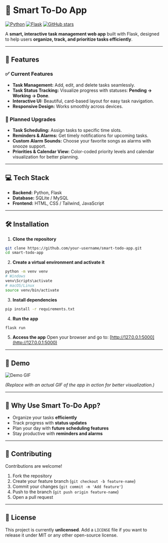 # 📝 Smart To-Do App

[![Python](https://img.shields.io/badge/Python-3.11-blue)](https://www.python.org/)
[![Flask](https://img.shields.io/badge/Flask-2.x-green)](https://flask.palletsprojects.com/)
[![GitHub stars](https://img.shields.io/github/stars/your-username/smart-todo-app?style=social)](https://github.com/your-username/smart-todo-app)

A **smart, interactive task management web app** built with Flask, designed to help users **organize, track, and prioritize tasks efficiently**.

---

## 🚀 Features

### ✅ Current Features

* **Task Management:** Add, edit, and delete tasks seamlessly.
* **Task Status Tracking:** Visualize progress with statuses: **Pending → Working → Done**.
* **Interactive UI:** Beautiful, card-based layout for easy task navigation.
* **Responsive Design:** Works smoothly across devices.

### 🌟 Planned Upgrades

* **Task Scheduling:** Assign tasks to specific time slots.
* **Reminders & Alarms:** Get timely notifications for upcoming tasks.
* **Custom Alarm Sounds:** Choose your favorite songs as alarms with snooze support.
* **Priorities & Calendar View:** Color-coded priority levels and calendar visualization for better planning.

---

## 💻 Tech Stack

* **Backend:** Python, Flask
* **Database:** SQLite / MySQL
* **Frontend:** HTML, CSS / Tailwind, JavaScript

---

## 🛠️ Installation

1. **Clone the repository**

```bash
git clone https://github.com/your-username/smart-todo-app.git
cd smart-todo-app
```

2. **Create a virtual environment and activate it**

```bash
python -m venv venv
# Windows
venv\Scripts\activate
# macOS/Linux
source venv/bin/activate
```

3. **Install dependencies**

```bash
pip install -r requirements.txt
```

4. **Run the app**

```bash
flask run
```

5. **Access the app**
   Open your browser and go to: [http://127.0.0.1:5000](http://127.0.0.1:5000)

---

## 📸 Demo

![Demo GIF](https://user-images.githubusercontent.com/your-username/demo-gif-placeholder.gif)

*(Replace with an actual GIF of the app in action for better visualization.)*

---

## 🎯 Why Use Smart To-Do App?

* Organize your tasks **efficiently**
* Track progress with **status updates**
* Plan your day with **future scheduling features**
* Stay productive with **reminders and alarms**

---

## 🤝 Contributing

Contributions are welcome!

1. Fork the repository
2. Create your feature branch (`git checkout -b feature-name`)
3. Commit your changes (`git commit -m 'Add feature'`)
4. Push to the branch (`git push origin feature-name`)
5. Open a pull request

---

## 📄 License

This project is currently **unlicensed**. Add a `LICENSE` file if you want to release it under MIT or any other open-source license.

